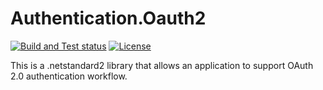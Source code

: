 # Authentication.Oauth2

[![Build and Test status](https://github.com/finebits/Authentication.OAuth2/actions/workflows/build-and-test.yml/badge.svg)](https://github.com/finebits/Authentication.OAuth2/actions/workflows/build-and-test.yml)
[![License](https://img.shields.io/github/license/finebits/Authentication.OAuth2.svg)](https://github.com/finebits/Authentication.OAuth2/blob/develop/LICENSE)

This is a .netstandard2 library that allows an application to support OAuth 2.0 authentication workflow.
